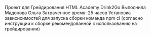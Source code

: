 Проект для Грейдирования HTML Academy Drink2Go
Выполнила Мадонова Ольга
Затраченное время: 25 часов
Установка зависисимостей для запуска сборки команда npm ci (согласно инструкции к сборке рекомендованной к использованию на грейдировании)
